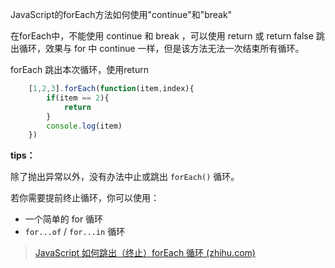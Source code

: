 JavaScript的forEach方法如何使用"continue"和"break"

在forEach中，不能使用 continue 和 break ，可以使用 return 或 return false 跳出循环，效果与 for 中 continue 一样，但是该方法无法一次结束所有循环。

forEach 跳出本次循环，使用return

```js
    [1,2,3].forEach(function(item,index){
        if(item == 2){
            return
        }
        console.log(item)
    })
```

**tips：**

除了抛出异常以外，没有办法中止或跳出 `forEach()` 循环。

若你需要提前终止循环，你可以使用：

- 一个简单的 for 循环
- `for...of` / `for...in` 循环

> [JavaScript 如何跳出（终止）forEach 循环 (zhihu.com)](https://www.zhihu.com/tardis/zm/art/601625100?source_id=1005)